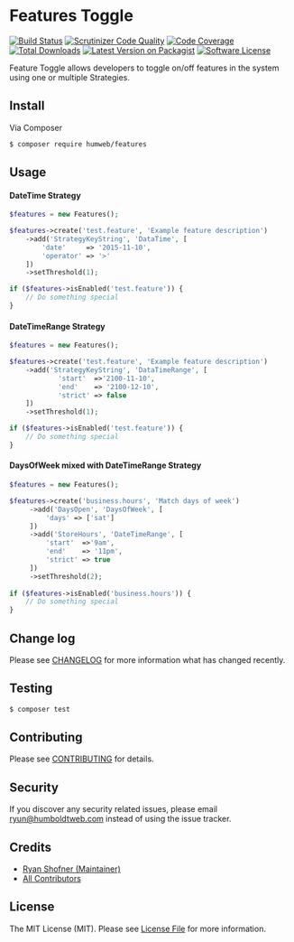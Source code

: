 

# Features Toggle

[![Build Status](https://img.shields.io/travis/humweb/features/master.svg?style=flat-square)](https://travis-ci.org/humweb/features)
[![Scrutinizer Code Quality](https://scrutinizer-ci.com/g/humweb/features/badges/quality-score.png?b=master)](https://scrutinizer-ci.com/g/humweb/features/?branch=master)
[![Code Coverage](https://scrutinizer-ci.com/g/humweb/features/badges/coverage.png?b=master)](https://scrutinizer-ci.com/g/humweb/features/?branch=master)
[![Total Downloads](https://img.shields.io/packagist/dt/humweb/features.svg?style=flat-square)](https://packagist.org/packages/humweb/features)
[![Latest Version on Packagist](https://img.shields.io/packagist/v/humweb/features.svg?style=flat-square)](https://packagist.org/packages/humweb/features)
[![Software License](https://img.shields.io/badge/license-MIT-brightgreen.svg?style=flat-square)](LICENSE.md)


Feature Toggle allows developers to toggle on/off features in the system using one or multiple Strategies.

## Install

Via Composer

``` bash
$ composer require humweb/features
```

## Usage

#### DateTime Strategy

``` php
$features = new Features();

$features->create('test.feature', 'Example feature description')
    ->add('StrategyKeyString', 'DataTime', [
        'date'     => '2015-11-10',
        'operator' => '>'
    ])
    ->setThreshold(1);

if ($features->isEnabled('test.feature')) {
    // Do something special
}
```

#### DateTimeRange Strategy

``` php
$features = new Features();

$features->create('test.feature', 'Example feature description')
    ->add('StrategyKeyString', 'DataTimeRange', [
            'start'  =>'2100-11-10',
            'end'    => '2100-12-10',
            'strict' => false
    ])
    ->setThreshold(1);

if ($features->isEnabled('test.feature')) {
    // Do something special
}

```

#### DaysOfWeek mixed with DateTimeRange Strategy

``` php
$features = new Features();

$features->create('business.hours', 'Match days of week')
     ->add('DaysOpen', 'DaysOfWeek', [
         'days' => ['sat']
     ])
     ->add('StoreHours', 'DateTimeRange', [
         'start'  =>'9am',
         'end'    => '11pm',
         'strict' => true
     ])
     ->setThreshold(2);
    
if ($features->isEnabled('business.hours')) {
    // Do something special
}

```

## Change log

Please see [CHANGELOG](CHANGELOG.md) for more information what has changed recently.

## Testing

``` bash
$ composer test
```

## Contributing

Please see [CONTRIBUTING](CONTRIBUTING.md) for details.

## Security

If you discover any security related issues, please email ryun@humboldtweb.com instead of using the issue tracker.

## Credits

- [Ryan Shofner (Maintainer)](https://github.com/ryun)
- [All Contributors](../../contributors)

## License

The MIT License (MIT). Please see [License File](LICENSE.md) for more information.